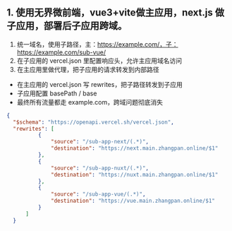 ## 1. 使用无界微前端，vue3+vite做主应用，next.js 做子应用，部署后子应用跨域。
1. 统一域名，使用子路径，主：https://example.com/，子：https://example.com/sub-vue/
2. 在子应用的 vercel.json 里配置响应头，允许主应用域名访问
3. 在主应用里做代理，把子应用的请求转发到内部路径  
  * 在主应用的 vercel.json 写 rewrites，把子路径转发到子应用
  * 子应用配置 basePath / base
  * 最终所有流量都走 example.com，跨域问题彻底消失
  ```json
  {
    "$schema": "https://openapi.vercel.sh/vercel.json",
    "rewrites": [
            {
                "source": "/sub-app-next/(.*)",
                "destination": "https://next.main.zhangpan.online/$1"
            },
            {
                "source": "/sub-app-nuxt/(.*)",
                "destination": "https://nuxt.main.zhangpan.online/$1"
            },
            {
                "source": "/sub-app-vue/(.*)",
                "destination": "https://vue.main.zhangpan.online/$1"
            }
        ]
    }
  ```